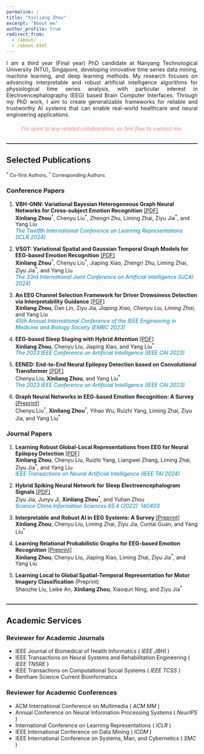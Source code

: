 ```yaml
---
permalink: /
title: "Xinliang Zhou"
excerpt: "About me"
author_profile: true
redirect_from: 
  - /about/
  - /about.html
---
```


<div style="text-align: justify;">
I am a third year (Final year) PhD candidate at Nanyang Technological University (NTU), Singapore, developing innovative time series data mining, machine learning, and deep learning methods. My research focuses on advancing interpretable and robust artificial intelligence algorithms for physiological time series analysis, with particular interest in Electroencephalography (EEG) based Brain Computer Interfaces. Through my PhD work, I aim to create generalizable frameworks for reliable and trustworthy AI systems that can enable real-world healthcare and neural engineering applications.
</div>

<p style="text-align: center; font-style: italic; color: #F08080; margin-top: 20px;">
I'm open to any related collaboration, so feel free to contact me.
</p>

<hr style="border: none; height: 2px; background-color: #333; margin: 30px 0;">

## Selected Publications

<p style="font-size: 0.9em;"><sup>†</sup> Co-first Authors, <sup>*</sup> Corresponding Authors</p>

### Conference Papers

1. **VBH-GNN: Variational Bayesian Heterogeneous Graph Neural Networks for Cross-subject Emotion Recognition** [[PDF]](https://openreview.net/pdf?id=EArTDUmILF)<br>
   **Xinliang Zhou**<sup>†</sup>, Chenyu Liu<sup>†</sup>, Zhengri Zhu, Liming Zhai, Ziyu Jia<sup>*</sup>, and Yang Liu<br>
   <span style="color:#007CB0; font-style: italic;">The Twelfth International Conference on Learning Representations (ICLR 2024)</span>

2. **VSGT: Variational Spatial and Gaussian Temporal Graph Models for EEG-based Emotion Recognition** [[PDF]](https://www.researchgate.net/publication/379731227_VSGT_Variational_Spatial_and_Gaussian_Temporal_Graph_Models_for_EEG-based_Emotion_Recognition#fullTextFileContent)<br>
   **Xinliang Zhou**<sup>†</sup>, Chenyu Liu<sup>†</sup>, Jiaping Xiao, Zhengri Zhu, Liming Zhai, Ziyu Jia<sup>*</sup>, and Yang Liu<br>
   <span style="color:#007CB0; font-style: italic;">The 33rd International Joint Conference on Artificial Intelligence (IJCAI 2024)</span>

3. **An EEG Channel Selection Framework for Driver Drowsiness Detection via Interpretability Guidance** [[PDF]](https://ieeexplore.ieee.org/abstract/document/10341126)<br>
   **Xinliang Zhou**, Dan Lin, Ziyu Jia<sup>*</sup>, Jiaping Xiao, Chenyu Liu, Liming Zhai<sup>*</sup>, and Yang Liu<br>
   <span style="color:#007CB0; font-style: italic;">45th Annual International Conference of the IEEE Engineering in Medicine and Biology Society (EMBC 2023)</span>

4. **EEG-based Sleep Staging with Hybrid Attention** [[PDF]](https://ieeexplore.ieee.org/abstract/document/10194990)<br>
   **Xinliang Zhou**, Chenyu Liu, Jiaping Xiao, and Yang Liu<sup>*</sup><br>
   <span style="color:#007CB0; font-style: italic;">The 2023 IEEE Conference on Artificial Intelligence (IEEE CAI 2023)</span>

5. **EENED: End-to-End Neural Epilepsy Detection based on Convolutional Transformer** [[PDF]](https://ieeexplore.ieee.org/abstract/document/10195058)<br>
   Chenyu Liu, **Xinliang Zhou**, and Yang Liu<sup>*</sup><br>
   <span style="color:#007CB0; font-style: italic;">The 2023 IEEE Conference on Artificial Intelligence (IEEE CAI 2023)</span>

6. **Graph Neural Networks in EEG-based Emotion Recognition: A Survey** [[Preprint]](https://arxiv.org/pdf/2402.01138.pdf)<br>
   Chenyu Liu<sup>†</sup>, **Xinliang Zhou**<sup>†</sup>, Yihao Wu, Ruizhi Yang, Liming Zhai, Ziyu Jia, and Yang Liu<sup>*</sup>

### Journal Papers

1. **Learning Robust Global-Local Representations from EEG for Neural Epilepsy Detection** [[PDF]](https://ieeexplore.ieee.org/abstract/document/10541111)<br>
   **Xinliang Zhou**, Chenyu Liu, Ruizhi Yang, Liangwei Zhang, Liming Zhai, Ziyu Jia<sup>*</sup>, and Yang Liu<br>
   <span style="color:#007CB0; font-style: italic;">IEEE Transactions on Neural Artificial Intelligence (IEEE TAI 2024)</span>

2. **Hybrid Spiking Neural Network for Sleep Electroencephalogram Signals** [[PDF]](https://link.springer.com/article/10.1007/s11432-021-3380-1)<br>
   Ziyu Jia, Junyu Ji, **Xinliang Zhou**<sup>*</sup>, and Yuhan Zhou<br>
   <span style="color:#007CB0; font-style: italic;">Science China Information Sciences 65.4 (2022): 140403</span>

3. **Interpretable and Robust AI in EEG Systems: A Survey** [[Preprint]](https://arxiv.org/pdf/2304.10755.pdf)<br>
   **Xinliang Zhou**, Chenyu Liu, Liming Zhai, Ziyu Jia, Cuntai Guan, and Yang Liu<sup>*</sup>

4. **Learning Relational Probabilistic Graphs for EEG-based Emotion Recognition** [[Preprint]](https://www.researchgate.net/publication/379325479_Learning_Relational_Probabilistic_Graphs_for_EEG-based_Emotion_Recognition)<br>
   **Xinliang Zhou**, Chenyu Liu, Jiaping Xiao, Liming Zhai, Ziyu Jia<sup>*</sup>, and Yang Liu

5. **Learning Local to Global Spatial-Temporal Representation for Motor Imagery Classification** (Preprint)<br>
   Shaozhe Liu, Leike An, **Xinliang Zhou**, Xiaoqun Ning, and Ziyu Jia<sup>*</sup>

<hr style="border: none; height: 2px; background-color: #333; margin: 30px 0;">

## Academic Services

### Reviewer for Academic Journals
- IEEE Journal of Biomedical of Health Informatics ( *IEEE JBHI* )
- IEEE Transactions on Neural Systems and Rehabilitation Engineering ( *IEEE TNSRE* )
- IEEE Transactions on Computational Social Systems ( *IEEE TCSS* )
- Bentham Science Current Bioinformatics

### Reviewer for Academic Conferences
- ACM International Conference on Multimedia ( *ACM MM* )
- Annual Conference on Neural Information Processing Systems ( *NeurIPS* )
- International Conference on Learning Representations ( *ICLR* )
- IEEE International Conference on Data Mining ( *ICDM* )
- IEEE International Conference on Systems, Man, and Cybernetics ( *SMC* )
